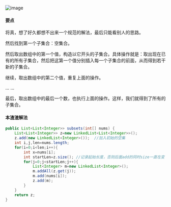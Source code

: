 ![image](http://ww2.sinaimg.cn/large/005CRBrHjw1f86q0gmisxj30hg0a3aa4.jpg)

#### 要点
将真，想了好久都想不出来一个规范的解法，最后只能看别人的思路。

然后找到第一个子集合：空集合。

然后取出数组中的第一个值，构造以它开头的子集合。具体操作就是：取出现在已有的所有子集合，然后把这第一个值分别插入每一个子集合的前面，从而得到若干新的子集合。

继续，取出数组中的第二个值，重复上面的操作。

... ...

最后，取出数组中的最后一个数，也执行上面的操作。这样，我们就得到了所有的子集合。

#### 本渣渣解法
```Java
public List<List<Integer>> subsets(int[] nums) {
	List<List<Integer>> z=new LinkedList<List<Integer>>();
	z.add(new LinkedList<Integer>());  //加入初始的空集
	int i,j,len=nums.length;
	for(i=0;i<len;i++){
		int x=nums[i];
		int startLen=z.size(); //记录起始长度，否则后面add的同时size一直在变
		for(j=0;j<startLen;j++){
			List<Integer> m=new LinkedList<Integer>();
			m.addAll(z.get(j));
			m.add(nums[i]);
			z.add(m);
		}
	}
	return z;      
}
```
